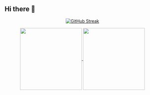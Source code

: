 ## Hi there 👋
<p align="center">
  <a href="https://git.io/streak-stats"><img src="https://github-readme-streak-stats-kappa-woad.vercel.app?user=crlngrlg&theme=transparent" alt="GitHub Streak" /></a>
</p>

<p align="center">
  <a href="https://github.com/anuraghazra/github-readme-stats">
    <img height=200 align="center" src="https://github-readme-stats-five-iota-67.vercel.app/api?username=crlngrlg" />
  </a>
  <a href="https://github.com/anuraghazra/convoychat">
    <img height=200 align="center" src="https://github-readme-stats-five-iota-67.vercel.app/api/top-langs?username=crlngrlg&layout=compact&langs_count=8&card_width=320" />
  </a>
</p>

<!--
**crlngrlg/crlngrlg** is a ✨ _special_ ✨ repository because its `README.md` (this file) appears on your GitHub profile.

Here are some ideas to get you started:

- 🔭 I’m currently working on ...
- 🌱 I’m currently learning ...
- 👯 I’m looking to collaborate on ...
- 🤔 I’m looking for help with ...
- 💬 Ask me about ...
- 📫 How to reach me: ...
- 😄 Pronouns: ...
- ⚡ Fun fact: ...
-->
